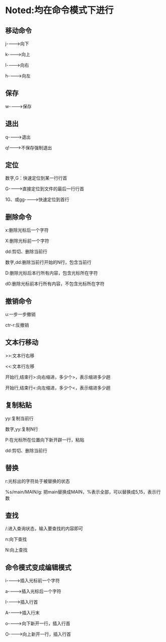 # Noted:均在命令模式下进行

## 移动命令

j---->向下

k---->向上

l---->向右

h---->向左

## 保存

w---->保存

## 退出

q---->退出

q!--->不保存强制退出

## 定位

数字,G：快速定位到某一行行首

G---->直接定位到文件的最后一行行首

1G、或gg---->快速定位到首行

## 删除命令

x:删除光标后一个字符

X:删除光标前一个字符

dd:剪切、删除当前行

数字,dd:删除当前行开始的N行，包含当前行

D:删除光标后本行所有内容，包含光标所在字符

d0:删除光标前本行所有内容，不包含光标所在字符

## 撤销命令

u:一步一步撤销

ctr-r:反撤销

## 文本行移动

\>\>:文本行右移

<<:文本行左移

开始行,结束行>:向右缩进，多少个>，表示缩进多少趟

开始行,结束行<:向左缩进，多少个<，表示缩进多少趟

## 复制粘贴

yy:复制当前行

数字,yy:复制N行

P:在光标所在位置向下新开辟一行，粘贴

dd:剪切、删除当前行

## 替换

r:光标出的字符处于被替换的状态

%s/main/MAIN/g: 把main替换成MAIN，%表示全部，可以替换成5,15，表示行数

## 查找

/:进入查询状态，输入要查找的内容即可

n:向下查找

N:向上查找

## 命令模式变成编辑模式

i---->插入光标前一个字符

a---->插入光标后一个字符

I---->插入行首

A---->插入行末

o---->向下新开一行，插入行首

O---->向上新开一行，插入行首
